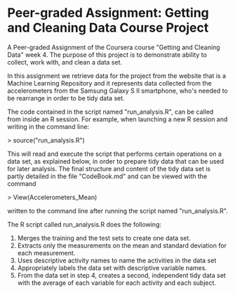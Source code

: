 # Peer-graded Assignment: Getting and Cleaning Data Course Project
A Peer-graded Assignment of the Coursera course "Getting and Cleaning Data" week 4. The purpose of this project is to demonstrate ability to collect, work with, and clean a data set.

In this assignment we retrieve data for the project from the website that is a Machine Learning Repository and it represents data collected from the accelerometers from the Samsung Galaxy S II smartphone, who's needed to be rearrange in order to be tidy data set.

The code contained in the script named "run_analysis.R", can be called from inside an R session. For example, when launching a new R session and writing in the command line:

\> source("run_analysis.R")

This will read and execute the script that performs certain operations on a data set, as explained below, in order to prepare tidy data that can be used for later analysis. The final structure and content of the tidy data set is partly detailed in the file "CodeBook.md" and can be viewed with the command

\> View(Accelerometers_Mean)

written to the command line after running the script named "run_analysis.R".

The R script called run_analysis.R does the following:

1. Merges the training and the test sets to create one data set.
2. Extracts only the measurements on the mean and standard deviation for each measurement.
3. Uses descriptive activity names to name the activities in the data set
4. Appropriately labels the data set with descriptive variable names.
5. From the data set in step 4, creates a second, independent tidy data set with the average of each variable for each activity and each subject.

